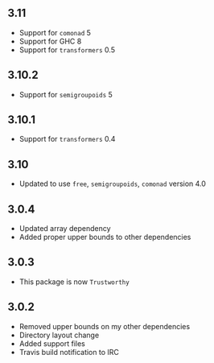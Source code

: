 3.11
--------
* Support for `comonad` 5
* Support for GHC 8
* Support for `transformers` 0.5

3.10.2
------
* Support for `semigroupoids` 5

3.10.1
------
* Support for `transformers` 0.4

3.10
----
* Updated to use `free`, `semigroupoids`, `comonad` version 4.0

3.0.4
-----
* Updated array dependency
* Added proper upper bounds to other dependencies

3.0.3
-----
* This package is now `Trustworthy`

3.0.2
-----
* Removed upper bounds on my other dependencies
* Directory layout change
* Added support files
* Travis build notification to IRC
